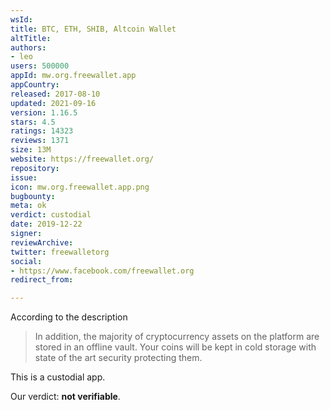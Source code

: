 ```yaml
---
wsId: 
title: BTC, ETH, SHIB, Altcoin Wallet
altTitle: 
authors:
- leo
users: 500000
appId: mw.org.freewallet.app
appCountry: 
released: 2017-08-10
updated: 2021-09-16
version: 1.16.5
stars: 4.5
ratings: 14323
reviews: 1371
size: 13M
website: https://freewallet.org/
repository: 
issue: 
icon: mw.org.freewallet.app.png
bugbounty: 
meta: ok
verdict: custodial
date: 2019-12-22
signer: 
reviewArchive: 
twitter: freewalletorg
social:
- https://www.facebook.com/freewallet.org
redirect_from: 

---
```


According to the description

> In addition, the majority of cryptocurrency assets on the platform are stored
  in an offline vault. Your coins will be kept in cold storage with state of the
  art security protecting them.

This is a custodial app.

Our verdict: **not verifiable**.
